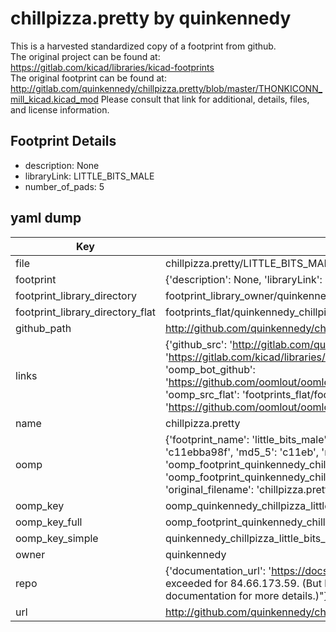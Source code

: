 # chillpizza.pretty by quinkennedy  
This is a harvested standardized copy of a footprint from github.  
The original project can be found at:  
https://gitlab.com/kicad/libraries/kicad-footprints  
The original footprint can be found at:
http://gitlab.com/quinkennedy/chillpizza.pretty/blob/master/THONKICONN_mill_kicad.kicad_mod
Please consult that link for additional, details, files, and license information.  
## Footprint Details
* description: None  
* libraryLink: LITTLE_BITS_MALE  
* number_of_pads: 5  
## yaml dump  
| Key | Value |  
| --- | --- |  
| file | chillpizza.pretty/LITTLE_BITS_MALE.kicad_mod |  
| footprint | {'description': None, 'libraryLink': 'LITTLE_BITS_MALE', 'number_of_pads': 5} |  
| footprint_library_directory | footprint_library_owner/quinkennedy_chillpizza.pretty |  
| footprint_library_directory_flat | footprints_flat/quinkennedy_chillpizza_little_bits_male/working |  
| github_path | http://github.com/quinkennedy/chillpizza.pretty/blob/master/LITTLE_BITS_MALE.kicad_mod |  
| links | {'github_src': 'http://gitlab.com/quinkennedy/chillpizza.pretty/blob/master/THONKICONN_mill_kicad.kicad_mod', 'github_src_repo': 'https://gitlab.com/kicad/libraries/kicad-footprints', 'oomp_bot': 'footprints/quinkennedy_chillpizza_little_bits_male/working', 'oomp_bot_github': 'https://github.com/oomlout/oomlout_oomp_footprint_bot/tree/main/footprints/quinkennedy_chillpizza_little_bits_male/working', 'oomp_src_flat': 'footprints_flat/footprints_flat/quinkennedy_chillpizza_little_bits_male/working', 'oomp_src_flat_github': 'https://github.com/oomlout/oomlout_oomp_footprint_src/tree/main/footprints_flat/quinkennedy_chillpizza_little_bits_male/working'} |  
| name | chillpizza.pretty |  
| oomp | {'footprint_name': 'little_bits_male', 'library_name': 'chillpizza', 'md5': 'c11ebba98f79d761ebeb9eb7ceb5a972', 'md5_10': 'c11ebba98f', 'md5_5': 'c11eb', 'md5_6': 'c11ebb', 'oomp_key': 'oomp_quinkennedy_chillpizza_little_bits_male', 'oomp_key_extra': 'oomp_footprint_quinkennedy_chillpizza_little_bits_male', 'oomp_key_full': 'oomp_footprint_quinkennedy_chillpizza_little_bits_male_c11ebb', 'oomp_key_simple': 'quinkennedy_chillpizza_little_bits_male', 'original_filename': 'chillpizza.pretty/LITTLE_BITS_MALE.kicad_mod', 'owner_name': 'quinkennedy'} |  
| oomp_key | oomp_quinkennedy_chillpizza_little_bits_male |  
| oomp_key_full | oomp_footprint_quinkennedy_chillpizza_little_bits_male |  
| oomp_key_simple | quinkennedy_chillpizza_little_bits_male |  
| owner | quinkennedy |  
| repo | {'documentation_url': 'https://docs.github.com/rest/overview/resources-in-the-rest-api#rate-limiting', 'message': "API rate limit exceeded for 84.66.173.59. (But here's the good news: Authenticated requests get a higher rate limit. Check out the documentation for more details.)"} |  
| url | http://github.com/quinkennedy/chillpizza.pretty |  

